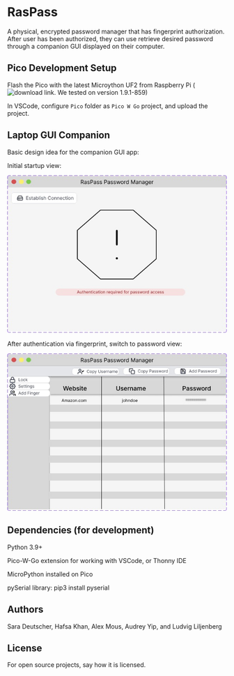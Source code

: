 # RasPass
A physical, encrypted password manager that has fingerprint authorization. After
user has been authorized, they can use retrieve desired password through a
companion GUI displayed on their computer.

## Pico Development Setup
Flash the Pico with the latest Microython UF2 from Raspberry Pi (![download link](https://micropython.org/download/rp2-pico/rp2-pico-latest.uf2). We tested on version 1.9.1-859)


In VSCode, configure `Pico` folder as `Pico W Go` project, and upload the project.

## Laptop GUI Companion
Basic design idea for the companion GUI app:

Initial startup view:

![Inital Startup view](/App/imgs/Homepage.jpg "Initial Startup View")

After authentication via fingerprint, switch to password view:

![Password Manager view](/App/imgs/PasswordView.jpg "Password Manager view")

## Dependencies (for development)
Python 3.9+

Pico-W-Go extension for working with VSCode, or Thonny IDE

MicroPython installed on Pico

pySerial library: pip3 install pyserial


## Authors
Sara Deutscher, Hafsa Khan, Alex Mous, Audrey Yip, and Ludvig Liljenberg

## License
For open source projects, say how it is licensed.
